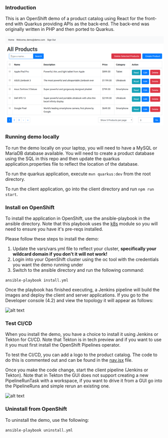 ### Introduction

This is an OpenShift demo of a product catalog using React for the front-end with Quarkus providing APIs as the back-end. The back-end was originally written in PHP and then ported to Quarkus.

![alt text](https://raw.githubusercontent.com/gnunn1/product-catalog-tools/master/docs/img/screenshot.png)

### Running demo locally

To run the demo locally on your laptop, you will need to have a MySQL or MariaDB database available. You will need to create a product database using the SQL in this repo and then update the quarkus application.properties file to reflect the location of the database.

To run the quarkus application, execute ```mvn quarkus:dev``` from the root directory.

To run the client application, go into the client directory and run ```npm run start```.

### Install on OpenShift

To install the application in OpenShift, use the ansible-playbook in the ansible directory. Note that this playbook uses the [k8s](https://docs.ansible.com/ansible/latest/modules/k8s_module.html) module so you will need to ensure you have it's pre-reqs installed.

Please follow these steps to install the demo:

1. Update the vars/vars.yml file to reflect your cluster, **specifically your wildcard domain if you don't it will not work!**
2. Login into your OpenShift cluster using the oc tool with the credentials you want the demo running under
3. Switch to the ansible directory and run the following command:

```ansible-playbook install.yml```

Once the playbook has finished executing, a Jenkins pipeline will build the images and deploy the client and server applications. If you go to the Developer console (4.2) and view the topology it will appear as follows:

![alt text](https://raw.githubusercontent.com/gnunn1/product-catalog-tools/master/docs/img/client-server-database.png)

### Test CI/CD

When you install the demo, you have a choice to install it using Jenkins or Tekton for CI/CD. Note that Tekton is in tech preview and if you want to use it you must first install the OpenShift Pipelines operator.

To test the CI/CD, you can add a logo to the product catalog. The code to do this is commented out and can be found in the [nav.jsx](https://github.com/gnunn1/quarkus-product-catalog/blob/master/client/src/js/components/layouts/nav.jsx#L45) file.

Once you make the code change, start the client pipeline (Jenkins or Tekton). Note that in Tekton the GUI does not support creating a new PipelineRunTask with a workspace, if you want to drive it from a GUI go into the PipelineRuns and simple rerun an existing one.

![alt text](https://raw.githubusercontent.com/gnunn1/product-catalog-tools/master/docs/img/tekton-rerun.png)


### Uninstall from OpenShift

To uninstall the demo, use the following:

```ansible-playbook uninstall.yml```